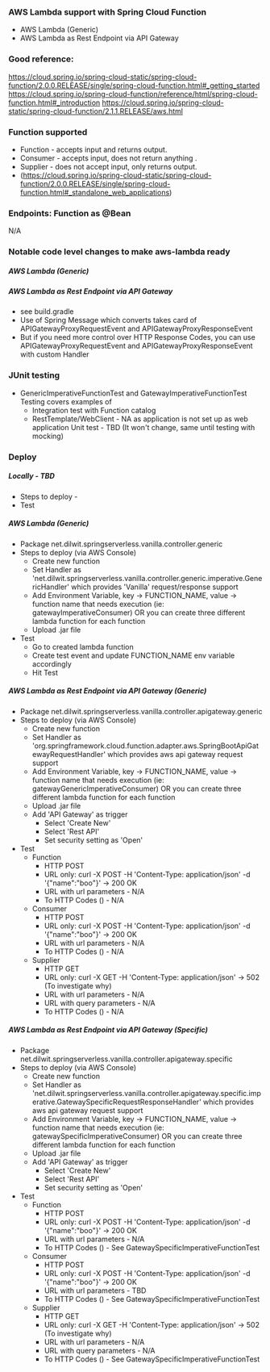 ### AWS Lambda support with Spring Cloud Function
- AWS Lambda (Generic)
- AWS Lambda as Rest Endpoint via API Gateway

### Good reference:
https://cloud.spring.io/spring-cloud-static/spring-cloud-function/2.0.0.RELEASE/single/spring-cloud-function.html#_getting_started
https://cloud.spring.io/spring-cloud-function/reference/html/spring-cloud-function.html#_introduction
https://cloud.spring.io/spring-cloud-static/spring-cloud-function/2.1.1.RELEASE/aws.html

### Function supported
* Function - accepts input and returns output.
* Consumer - accepts input, does not return anything .
* Supplier - does not accept input, only returns output.
* (https://cloud.spring.io/spring-cloud-static/spring-cloud-function/2.0.0.RELEASE/single/spring-cloud-function.html#_standalone_web_applications)

### Endpoints: Function as @Bean
N/A

    
### Notable code level changes to make aws-lambda ready
##### AWS Lambda (Generic)
##### AWS Lambda as Rest Endpoint via API Gateway
- see build.gradle
- Use of Spring Message which converts takes card of APIGatewayProxyRequestEvent and APIGatewayProxyResponseEvent
- But if you need more control over HTTP Response Codes, you can use APIGatewayProxyRequestEvent and APIGatewayProxyResponseEvent with custom Handler

### JUnit testing
* GenericImperativeFunctionTest and GatewayImperativeFunctionTest Testing covers examples of
    - Integration test with Function catalog
    - RestTemplate/WebClient - NA as application is not set up as web application
Unit test - TBD (It won't change, same until testing with mocking)

### Deploy
##### Locally - TBD
* Steps to deploy -
* Test

##### AWS Lambda (Generic)
* Package net.dilwit.springserverless.vanilla.controller.generic
* Steps to deploy (via AWS Console)
    - Create new function
    - Set Handler as 'net.dilwit.springserverless.vanilla.controller.generic.imperative.GenericHandler' which provides 'Vanilla' request/response support
    - Add Environment Variable, key -> FUNCTION_NAME, value -> function name that needs execution (ie: gatewayImperativeConsumer) OR you can create three different lambda function for each function
    - Upload .jar file
* Test
    - Go to created lambda function
    - Create test event and update FUNCTION_NAME env variable accordingly
    - Hit Test
    
##### AWS Lambda as Rest Endpoint via API Gateway (Generic)
* Package net.dilwit.springserverless.vanilla.controller.apigateway.generic
* Steps to deploy (via AWS Console)
    - Create new function
    - Set Handler as 'org.springframework.cloud.function.adapter.aws.SpringBootApiGatewayRequestHandler' which provides aws api gateway request support
    - Add Environment Variable, key -> FUNCTION_NAME, value -> function name that needs execution (ie: gatewayGenericImperativeConsumer) OR you can create three different lambda function for each function
    - Upload .jar file
    - Add 'API Gateway' as trigger
        - Select 'Create New'
        - Select 'Rest API'
        - Set security setting as 'Open'
* Test
    - Function 
        - HTTP POST
        - URL only: curl -X POST -H 'Content-Type: application/json' <aws-api-gateway-lambda-url> -d '{"name":"boo"}' -> 200 OK
        - URL with url parameters - N/A
        - To HTTP Codes () - N/A
    - Consumer 
        - HTTP POST
        - URL only: curl -X POST -H 'Content-Type: application/json' <aws-api-gateway-lambda-url>-d '{"name":"boo"}' -> 200 OK
        - URL with url parameters - N/A
        - To HTTP Codes () - N/A
    - Supplier 
        - HTTP GET
        - URL only: curl -X GET -H 'Content-Type: application/json' <aws-api-gateway-lambda-url> -> 502 (To investigate why)
        - URL with url parameters - N/A
        - URL with query parameters - N/A
        - To HTTP Codes () - N/A
        
##### AWS Lambda as Rest Endpoint via API Gateway (Specific)
* Package net.dilwit.springserverless.vanilla.controller.apigateway.specific
* Steps to deploy (via AWS Console)
    - Create new function
    - Set Handler as 'net.dilwit.springserverless.vanilla.controller.apigateway.specific.imperative.GatewaySpecificRequestResponseHandler' which provides aws api gateway request support
    - Add Environment Variable, key -> FUNCTION_NAME, value -> function name that needs execution (ie: gatewaySpecificImperativeConsumer) OR you can create three different lambda function for each function
    - Upload .jar file
    - Add 'API Gateway' as trigger
        - Select 'Create New'
        - Select 'Rest API'
        - Set security setting as 'Open'
* Test
    - Function 
        - HTTP POST
        - URL only: curl -X POST -H 'Content-Type: application/json' <aws-api-gateway-lambda-url> -d '{"name":"boo"}' -> 200 OK
        - URL with url parameters - N/A
        - To HTTP Codes () - See GatewaySpecificImperativeFunctionTest
    - Consumer 
        - HTTP POST
        - URL only: curl -X POST -H 'Content-Type: application/json' <aws-api-gateway-lambda-url>-d '{"name":"boo"}' -> 200 OK
        - URL with url parameters - TBD
        - To HTTP Codes () - See GatewaySpecificImperativeFunctionTest
    - Supplier 
        - HTTP GET
        - URL only: curl -X GET -H 'Content-Type: application/json' <aws-api-gateway-lambda-url> -> 502 (To investigate why)
        - URL with url parameters - N/A
        - URL with query parameters - N/A
        - To HTTP Codes () - See GatewaySpecificImperativeFunctionTest